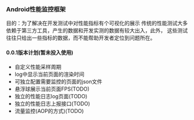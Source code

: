 ### Android性能监控框架
目的：为了解决在开发测试中对性能指标有个可视化的展示
传统的性能测试大多依赖于第三方工具，产生的数据和开发实测的数据有较大出入，此外，
这些测试往往只给出一些指标的数据，而不能帮助开发者定位到问题所在。
#### 0.0.1版本计划(暂未投入使用)
- 自定义性能采样周期
- log中显示当前页面的渲染时间
- 可独立配置需要监控的页面的json文件
- 悬浮球展示当前页面FPS(TODO)
- 独立的性能日志log页面(TODO)
- 独立的性能日志上报接口(TODO)
- 流量监控(AOP的方式)(TODO)

